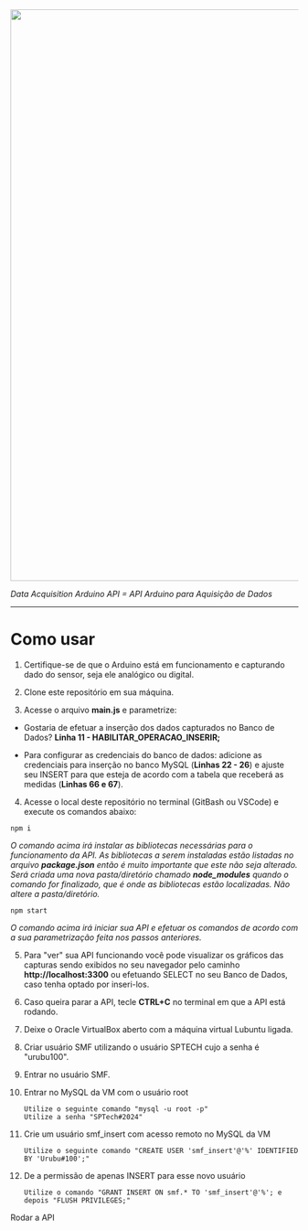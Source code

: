 <img src="https://user-images.githubusercontent.com/46379117/189931169-9df7b283-bf43-4af4-8154-b1669862090e.png" width="1000px">

_Data Acquisition Arduino API = API Arduino para Aquisição de Dados_

<hr>

# Como usar

1. Certifique-se de que o Arduino está em funcionamento e capturando dado do sensor, seja ele analógico ou digital.

1. Clone este repositório em sua máquina.

1. Acesse o arquivo **main.js** e parametrize:

- Gostaria de efetuar a inserção dos dados capturados no Banco de Dados? **Linha 11 - HABILITAR_OPERACAO_INSERIR;**

- Para configurar as credenciais do banco de dados: adicione as credenciais para inserção no banco MySQL (**Linhas 22 - 26**) e ajuste seu INSERT para que esteja de acordo com a tabela que receberá as medidas (**Linhas 66 e 67**).

4. Acesse o local deste repositório no terminal (GitBash ou VSCode) e execute os comandos abaixo:

```
npm i
``` 
_O comando acima irá instalar as bibliotecas necessárias para o funcionamento da API. As bibliotecas a serem instaladas estão listadas no arquivo **package.json** então é muito importante que este não seja alterado. Será criada uma nova pasta/diretório chamado **node_modules** quando o comando for finalizado, que é onde as bibliotecas estão localizadas. Não altere a pasta/diretório._

```
npm start
``` 

_O comando acima irá iniciar sua API e efetuar os comandos de acordo com a sua parametrização feita nos passos anteriores._

5. Para "ver" sua API funcionando você pode visualizar os gráficos das capturas sendo exibidos no seu navegador pelo caminho **http://localhost:3300** ou efetuando SELECT no seu Banco de Dados, caso tenha optado por inseri-los.

6. Caso queira parar a API, tecle **CTRL+C** no terminal em que a API está rodando.

7. Deixe o Oracle VirtualBox aberto com a máquina virtual Lubuntu ligada.

8. Criar usuário SMF utilizando o usuário SPTECH cujo a senha é "urubu100".

9. Entrar no usuário SMF.

10. Entrar no MySQL da VM com o usuário root
    ``` 
    Utilize o seguinte comando "mysql -u root -p"
    Utilize a senha "SPTech#2024"
    ``` 

11. Crie um usuário smf_insert com acesso remoto no MySQL da VM
    ```
    Utilize o seguinte comando "CREATE USER 'smf_insert'@'%' IDENTIFIED BY 'Urubu#100';"
    ``` 

12. De a permissão de apenas INSERT para esse novo usuário
    ```
    Utilize o comando "GRANT INSERT ON smf.* TO 'smf_insert'@'%'; e depois "FLUSH PRIVILEGES;"

Rodar a API
